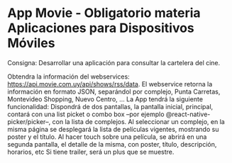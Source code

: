 # App Movie - Obligatorio materia Aplicaciones para Dispositivos Móviles

Consigna: Desarrollar una aplicación para consultar la cartelera del cine.

Obtendra la información del webservices: https://api.movie.com.uy/api/shows/rss/data. El webservice retorna la información en formato JSON, separándol por complejo, Punta Carretas, Montevideo Shopping, Nuevo Centro, …
La App tendrá la siguiente funcionalidad:
Dispondrá de dos pantallas, la pantalla inicial, principal, contará con una list picket o combo box –por ejemplo @react-native-picker/picker–, con la lista de complejos.
Al seleccionar un complejo, en la misma página se desplegará la lista de películas vigentes, mostrando su poster y el título. Al hacer touch sobre una película, se abrirá en una segunda pantalla, el detalle de la misma, con poster, título, descripción, horarios, etc Si tiene trailer, será un plus que se muestre.
